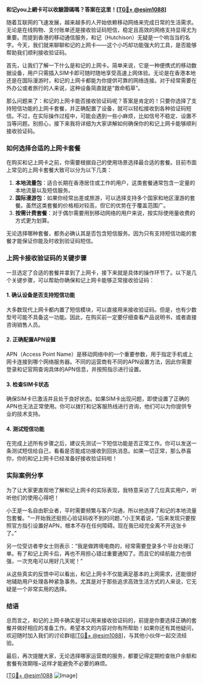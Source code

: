**和记you上網卡可以收驗證碼嗎？答案在这里！[[TG💪+ @esim1088](https://t.me/s/esim1088)]**

随着互联网的飞速发展，越来越多的人开始依赖移动网络来完成日常的生活需求。无论是在线购物、支付账单还是接收验证码短信，稳定且高效的网络支持显得尤为重要。而提到香港的移动通信服务，和记（Hutchison）无疑是一个响当当的名字。今天，我们就来聊聊和记的上网卡——这个小巧却功能强大的工具，是否能够帮助我们顺利接收验证码。

首先，让我们了解一下什么是和记的上网卡。简单来说，它是一种便携式的移动数据设备，用户只需插入SIM卡即可随时随地享受高速上网体验。无论是在香港本地还是在国际漫游时，和记的上网卡都能为你提供可靠的网络连接。对于经常需要在外办公或者旅行的人来说，这种设备简直就是“救命稻草”。

那么问题来了：和记的上网卡能否接收验证码呢？答案是肯定的！只要你选择了支持短信功能的上网卡套餐，并正确配置了设备，就可以轻松接收到各种验证码短信。不过，在实际操作过程中，可能会遇到一些小麻烦，比如信号不稳定、设置不当等问题。别担心，接下来我将详细为大家讲解如何确保你的和记上网卡能够顺利接收验证码。

### 如何选择合适的上网卡套餐

在购买和记上网卡之前，你需要根据自己的使用场景选择最合适的套餐。目前市面上常见的上网卡套餐大致可以分为以下几类：

1. **本地流量包**：适合长期在香港居住或工作的用户，这类套餐通常包含一定量的本地流量以及短信服务。
2. **国际漫游包**：如果你经常出差或旅游，可以选择支持多个国家和地区漫游的套餐。虽然这类套餐的价格相对较高，但它的优势在于覆盖范围广。
3. **按需计费套餐**：对于偶尔需要用到移动网络的用户来说，按实际使用量收费的方式更为划算。

无论选择哪种套餐，都务必确认其是否包含短信服务。因为只有支持短信功能的套餐才能保证你能及时收到验证码短信。

### 上网卡接收验证码的关键步骤

一旦选定了合适的套餐并拿到了上网卡，接下来就是具体的操作环节了。以下是几个关键步骤，可以帮助你确保和记上网卡能够正常接收验证码：

#### 1. 确认设备是否支持短信功能
大多数现代上网卡都内置了短信模块，可以直接用来接收验证码。但是，也有少数型号可能不具备这一功能。因此，在购买前一定要仔细查看产品说明书，或者直接咨询销售人员。

#### 2. 正确配置APN设置
APN（Access Point Name）是移动网络中的一个重要参数，用于指定手机或上网卡连接到哪个网络服务器。不同的运营商有不同的APN设置方法，因此你需要登录和记官网查询具体的APN信息，并按照指示进行设置。

#### 3. 检查SIM卡状态
确保SIM卡已激活并且处于良好状态。如果SIM卡出现问题，即使设置了正确的APN也无法正常使用。你可以拨打和记客服热线进行咨询，他们可以为你提供专业的技术支持。

#### 4. 测试短信功能
在完成上述所有步骤之后，建议先测试一下短信功能是否正常工作。你可以发送一条测试短信给自己，看看是否能成功接收到回执消息。如果一切正常，那么恭喜你，你的和记上网卡已经准备好接收验证码啦！

### 实际案例分享

为了让大家更直观地了解和记上网卡的实际表现，我特意采访了几位真实用户，听听他们的使用心得吧！

小王是一名自由职业者，平时需要频繁与客户沟通，所以他选择了和记的本地流量包套餐。“一开始我还挺担心验证码收不到的问题，”小王笑着说，“后来发现只要按照官方指引设置好APN，根本不存在任何障碍。现在我已经完全离不开这张卡了。”

另一位受访者李女士则表示：“我是做跨境电商的，经常需要登录多个平台处理订单。有了和记上网卡后，再也不用担心错过重要通知了。而且它的续航能力也很强，一次充电可以用好几天呢！”

从这些真实的反馈中可以看出，和记上网卡不仅能满足基本的上网需求，还能很好地辅助用户处理各种紧急事务。尤其是对于那些追求高效生活方式的人来说，它无疑是一个非常实用的选择。

### 结语

总而言之，和记的上网卡确实是可以用来接收验证码的，前提是你要选择正确的套餐并做好相应的准备工作。希望本文的内容对你有所帮助！如果你还有其他疑问，欢迎随时加入我们的讨论群组[[TG💪+ @esim1088](https://t.me/s/esim1088)]，与其他小伙伴一起交流经验。

最后，再次提醒大家，无论选择哪家运营商的服务，都要记得定期检查账户余额和套餐有效期哦~这样才能避免不必要的麻烦。

[[TG💪+ @esim1088](https://t.me/s/esim1088) ![Image](https://i.postimg.cc/4NQfJmqS/Snipaste-2025-05-13-00-14-12.png)]